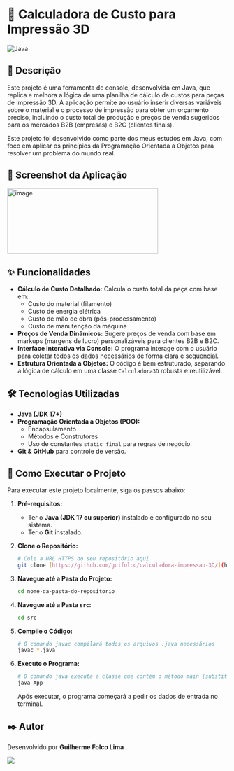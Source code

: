 # 🧮 Calculadora de Custo para Impressão 3D

![Java](https://img.shields.io/badge/Java-17%2B-orange?style=for-the-badge&logo=java)

## 📄 Descrição

Este projeto é uma ferramenta de console, desenvolvida em Java, que replica e melhora a lógica de uma planilha de cálculo de custos para peças de impressão 3D. A aplicação permite ao usuário inserir diversas variáveis sobre o material e o processo de impressão para obter um orçamento preciso, incluindo o custo total de produção e preços de venda sugeridos para os mercados B2B (empresas) e B2C (clientes finais).

Este projeto foi desenvolvido como parte dos meus estudos em Java, com foco em aplicar os princípios da Programação Orientada a Objetos para resolver um problema do mundo real.

## 📸 Screenshot da Aplicação

<img width="345" height="150" alt="image" src="https://github.com/user-attachments/assets/8f87a414-09a8-4701-ac50-e54923808ba5" />


## ✨ Funcionalidades

* **Cálculo de Custo Detalhado:** Calcula o custo total da peça com base em:
    * Custo do material (filamento)
    * Custo de energia elétrica
    * Custo de mão de obra (pós-processamento)
    * Custo de manutenção da máquina
* **Preços de Venda Dinâmicos:** Sugere preços de venda com base em markups (margens de lucro) personalizáveis para clientes B2B e B2C.
* **Interface Interativa via Console:** O programa interage com o usuário para coletar todos os dados necessários de forma clara e sequencial.
* **Estrutura Orientada a Objetos:** O código é bem estruturado, separando a lógica de cálculo em uma classe `Calculadora3D` robusta e reutilizável.

## 🛠️ Tecnologias Utilizadas

* **Java (JDK 17+)**
* **Programação Orientada a Objetos (POO):**
    * Encapsulamento
    * Métodos e Construtores
    * Uso de constantes `static final` para regras de negócio.
* **Git & GitHub** para controle de versão.

## 🚀 Como Executar o Projeto

Para executar este projeto localmente, siga os passos abaixo:

1.  **Pré-requisitos:**
    * Ter o **Java (JDK 17 ou superior)** instalado e configurado no seu sistema.
    * Ter o **Git** instalado.

2.  **Clone o Repositório:**
    ```bash
    # Cole a URL HTTPS do seu repositório aqui
    git clone [https://github.com/guifolco/calculadora-impressao-3D/](https://github.com/guifolco/calculadora-impressao-3D/)
    ```

3.  **Navegue até a Pasta do Projeto:**
    ```bash
    cd nome-da-pasta-do-repositorio
    ```

4.  **Navegue até a Pasta `src`:**
    ```bash
    cd src
    ```

5.  **Compile o Código:**
    ```bash
    # O comando javac compilará todos os arquivos .java necessários
    javac *.java
    ```

6.  **Execute o Programa:**
    ```bash
    # O comando java executa a classe que contém o método main (substitua 'App' se o nome for diferente)
    java App
    ```
    Após executar, o programa começará a pedir os dados de entrada no terminal.

## ✒️ Autor

Desenvolvido por **Guilherme Folco Lima**

[<img src="https://img.shields.io/badge/linkedin-%230077B5.svg?&style=for-the-badge&logo=linkedin&logoColor=white" />](https://www.linkedin.com/in/guilherme-folco-lima-a5a451243/)
